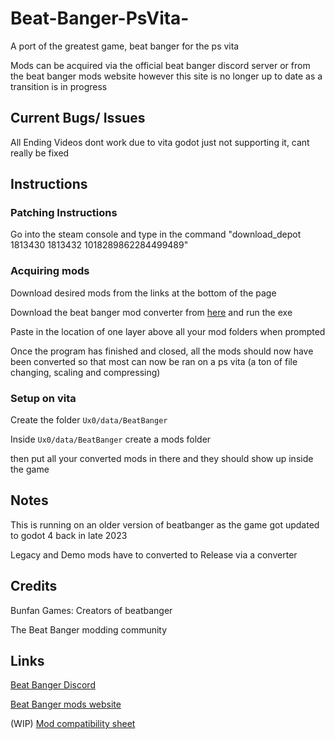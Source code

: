 # Beat-Banger-PsVita-
A port of the greatest game, beat banger for the ps vita

Mods can be acquired via the official beat banger discord server or from the beat banger mods website however this site is no longer up to date as a transition is in progress


## Current Bugs/ Issues
All Ending Videos dont work due to vita godot just not supporting it, cant really be fixed


## Instructions 


### Patching Instructions

Go into the steam console and type in the command "download_depot 1813430 1813432 1018289862284499489"


### Acquiring mods

Download desired mods from the links at the bottom of the page

Download the beat banger mod converter from [here](https://github.com/masteroga101/Beat-Banger-Vita-mod-converter) and run the exe

Paste in the location of one layer above all your mod folders when prompted

Once the program has finished and closed, all the mods should now have been converted so that most can now be ran on a ps vita  (a ton of file changing, scaling and compressing) 


### Setup on vita

Create the folder  `Ux0/data/BeatBanger`

Inside `Ux0/data/BeatBanger` create a mods folder

then put all your converted mods in there and they should show up inside the game




## Notes

This is running on an older version of beatbanger as the game got updated to godot 4 back in late 2023

Legacy and Demo mods have to converted to Release via a converter 


## Credits
Bunfan Games: Creators of beatbanger

The Beat Banger modding community 

## Links

[Beat Banger Discord](https://discord.gg/beatbanger)

[Beat Banger mods website](https://mods.beatbanger.com/)

(WIP) [Mod compatibility sheet](https://docs.google.com/spreadsheets/d/1CTd_hSYfUu6HME95VpTPoaIcraqyYKCRfINEARivMIE/edit?usp=drivesdk)



